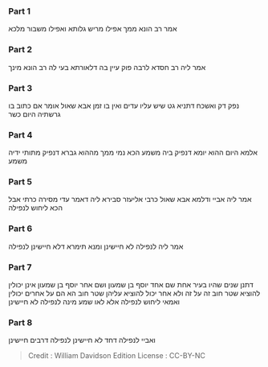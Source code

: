
### Part 1
אמר רב הונא ממך אפילו מריש גלותא ואפילו משבור מלכא

### Part 2
אמר ליה רב חסדא לרבה פוק עיין בה דלאורתא בעי לה רב הונא מינך

### Part 3
נפק דק ואשכח דתניא גט שיש עליו עדים ואין בו זמן אבא שאול אומר אם כתוב בו גרשתיה היום כשר

### Part 4
אלמא היום ההוא יומא דנפיק ביה משמע הכא נמי ממך מההוא גברא דנפיק מתותי ידיה משמע

### Part 5
אמר ליה אביי ודלמא אבא שאול כרבי אליעזר סבירא ליה דאמר עדי מסירה כרתי אבל הכא ליחוש לנפילה

### Part 6
אמר ליה לנפילה לא חיישינן ומנא תימרא דלא חיישינן לנפילה

### Part 7
דתנן שנים שהיו בעיר אחת שם אחד יוסף בן שמעון ושם אחר יוסף בן שמעון אינן יכולין להוציא שטר חוב זה על זה ולא אחר יכול להוציא עליהן שטר חוב הא הם על אחרים יכולין ואמאי ליחוש לנפילה אלא לאו שמע מינה לנפילה לא חיישינן

### Part 8
ואביי לנפילה דחד לא חיישינן לנפילה דרבים חיישינן

>Credit : William Davidson Edition
>License : CC-BY-NC
